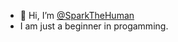 - 👋 Hi, I’m <a href="https://github.com/SparkTheHuman">@SparkTheHuman</a>
- I am just a beginner in progamming.

